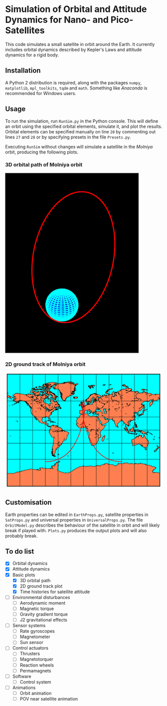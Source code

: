# Simulation of Orbital and Attitude Dynamics for Nano- and Pico-Satellites #

This code simulates a small satellite in orbit around the Earth. It currently includes orbital dynamics described by Kepler's Laws and attitude dynamics for a rigid body.

## Installation ##
A Python 2 distribution is required, along with the packages `numpy`, `matplotlib`, `mpl_toolkits`, `tqdm` and `math`. Something like *Anaconda* is recommended for Windows users.

## Usage ##
To run the simulation, run `RunSim.py` in the Python console. This will define an orbit using the specified orbital elements, simulate it, and plot the results. Orbital elements can be specified manually on line `20` by commenting out lines `27` and `28` or by specifying presets in the file `Presets.py`.

Executing `RunSim` without changes will simulate a satellite in the *Molniya* orbit, producing the following plots.

### 3D orbital path of Molniya orbit ###
![3D orbital path](./Screenshots/Path_3D.png)

### 2D ground track of Molniya orbit ###
![2D ground track](./Screenshots/Path_2D.png)

## Customisation ##
Earth properties can be edited in `EarthProps.py`, satellite properties in `SatProps.py` and universal properties in `UniversalProps.py`. The file `OrbitModel.py` describes the behaviour of the satellite in orbit and will likely break if played with. `Plots.py` produces the output plots and will also probably break.

## To do list ##
- [x] Orbital dynamics
- [x] Attitude dynamics
- [x] Basic plots
    - [x] 3D orbital path
    - [x] 2D ground track plot
    - [x] Time histories for satellite attitude
- [ ] Environmental disturbances
    - [ ] Aerodynamic moment
    - [ ] Magnetic torque
    - [ ] Gravity gradient torque
    - [ ] J2 gravitational effects
- [ ] Sensor systems
    - [ ] Rate gyroscopes
    - [ ] Magnetometer
    - [ ] Sun sensor 
- [ ] Control actuators
    - [ ] Thrusters
    - [ ] Magnetotorquer
    - [ ] Reaction wheels
    - [ ] Permamagnets
- [ ] Software
    - [ ] Control system
- [ ] Animations
    - [ ] Orbit animation
    - [ ] POV near satellite animation